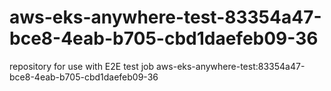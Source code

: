 # aws-eks-anywhere-test-83354a47-bce8-4eab-b705-cbd1daefeb09-36
repository for use with E2E test job aws-eks-anywhere-test:83354a47-bce8-4eab-b705-cbd1daefeb09-36
